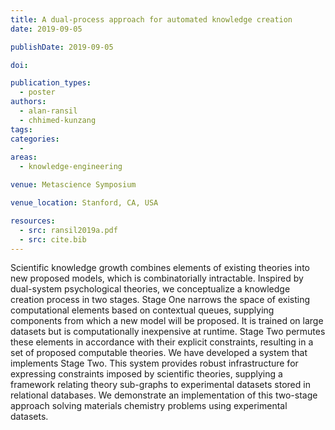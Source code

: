 ```yaml
---
title: A dual-process approach for automated knowledge creation
date: 2019-09-05

publishDate: 2019-09-05

doi:

publication_types:
  - poster
authors:
  - alan-ransil
  - chhimed-kunzang
tags:
categories:
  -
areas:
  - knowledge-engineering

venue: Metascience Symposium

venue_location: Stanford, CA, USA

resources:
  - src: ransil2019a.pdf
  - src: cite.bib
---
```

Scientific knowledge growth combines elements of existing theories into new proposed models, which is combinatorially intractable. Inspired by dual-system psychological theories, we conceptualize a knowledge creation process in two stages. Stage One narrows the space of existing computational elements based on contextual queues, supplying components from which a new model will be proposed. It is trained on large datasets but is computationally inexpensive at runtime. Stage Two permutes these elements in accordance with their explicit constraints, resulting in a set of proposed computable theories. We have developed a system that implements Stage Two. This system provides robust infrastructure for expressing constraints imposed by scientific theories, supplying a framework relating theory sub-graphs to experimental datasets stored in relational databases. We demonstrate an implementation of this two-stage approach solving materials chemistry problems using experimental datasets.

